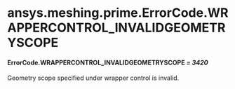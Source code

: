 <a id="ansys-meshing-prime-errorcode-wrappercontrol-invalidgeometryscope"></a>

# ansys.meshing.prime.ErrorCode.WRAPPERCONTROL_INVALIDGEOMETRYSCOPE

<a id="ansys.meshing.prime.ErrorCode.WRAPPERCONTROL_INVALIDGEOMETRYSCOPE"></a>

#### ErrorCode.WRAPPERCONTROL_INVALIDGEOMETRYSCOPE *= 3420*

Geometry scope specified under wrapper control is invalid.

<!-- !! processed by numpydoc !! -->
